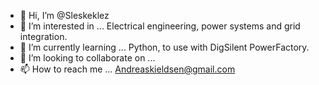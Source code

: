 - 👋 Hi, I’m @Sleskeklez
- 👀 I’m interested in ...                  Electrical engineering, power systems and grid integration.
- 🌱 I’m currently learning ...             Python, to use with DigSilent PowerFactory.
- 💞️ I’m looking to collaborate on ...      
- 📫 How to reach me ...                    Andreaskieldsen@gmail.com

<!---
Sleskeklez/Sleskeklez is a ✨ special ✨ repository because its `README.md` (this file) appears on your GitHub profile.
You can click the Preview link to take a look at your changes.
--->
